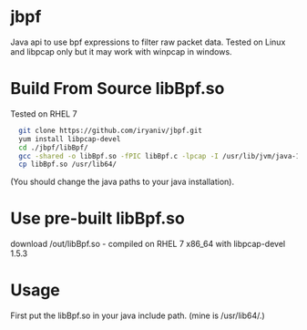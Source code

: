 # jbpf
Java api to use bpf expressions to filter raw packet data.
Tested on Linux and libpcap only but it may work with winpcap in windows.

# Build From Source libBpf.so
  Tested on RHEL 7
  ```bash
    git clone https://github.com/iryaniv/jbpf.git
    yum install libpcap-devel
    cd ./jbpf/libBpf/
    gcc -shared -o libBpf.so -fPIC libBpf.c -lpcap -I /usr/lib/jvm/java-1.8.0-openjdk/include/ -I /usr/lib/jvm/java-1.8.0 openjdk/include/linux/ -I .
    cp libBpf.so /usr/lib64/
  ```
  
  (You should change the java paths to your java installation).

# Use pre-built libBpf.so
  download /out/libBpf.so - compiled on RHEL 7 x86_64 with libpcap-devel 1.5.3  
# Usage 
  First put the libBpf.so in your java include path. (mine is /usr/lib64/.)
  
